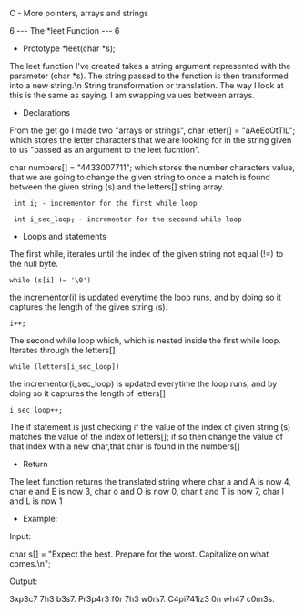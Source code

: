 C - More pointers, arrays and strings

6 --- The *leet Function --- 6

 - Prototype *leet(char *s);

The leet function I've created takes a string argument represented with the parameter (char *s). The string passed to the function is then transformed into a new string.\n
String transformation or translation. The way I look at this is the same as saying. I am swapping values between arrays. 

 - Declarations

From the get go I made two "arrays or strings", char letter[] = "aAeEoOtTlL"; which stores the letter characters that we are looking for in the string given to us "passed as an argument to the leet fucntion".

char numbers[] = "4433007711"; which stores the number characters value, that we are going to change the given string to once a match is found between the given string (s) and the letters[] string array.

     int i; - incrementor for the first while loop

     int i_sec_loop; - incrementor for the secound while loop

 - Loops and statements

The first while, iterates until the index of the given string not equal (!=) to the null byte.

    while (s[i] != '\0')

the incrementor(i) is updated everytime the loop runs, and by doing so it captures the length of the given string (s).

    i++;

The second while loop which, which is nested inside the first while loop. Iterates through the letters[]

    while (letters[i_sec_loop])

the incrementor(i_sec_loop) is updated everytime the loop runs, and by doing so it captures the length of letters[]

    i_sec_loop++;

The if statement is just checking if the value of the index of given string (s) matches the value of the index of letters[]; if so then change the value of that index with a new char,that char is found in the numbers[]

 - Return

The leet function returns the translated string where char a and A is now 4, char e and E is now 3, char o and O is now 0, char t and T is now 7, char l and L is now 1

 - Example:

Input:

char s[] = "Expect the best. Prepare for the worst. Capitalize on what comes.\n";

Output:

3xp3c7 7h3 b3s7. Pr3p4r3 f0r 7h3 w0rs7. C4pi741iz3 0n wh47 c0m3s.